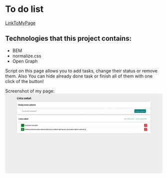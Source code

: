 # To do list

[LinkToMyPage](https://pawelmroczek.github.io/ToDoList/)

## Technologies that this project contains:

- BEM
- normalize.css
- Open Graph

Script on this page allows you to add tasks, change their status or remove them. Also You can hide already done task or finish all of them with one click of the button!

Screenshot of my page:
![Screenshot of my page](images/screenshotOfPage.png)
